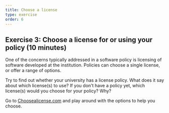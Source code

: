 ```yaml
---
title: Choose a license
type: exercise
order: 6
---
```


## Exercise 3: Choose a license for or using your policy (10 minutes)

One of the concerns typically addressed in a software policy is licensing of software developed at the institution. Policies can choose a single license, or offer a range of options.

Try to find out whether your university has a license policy. What does it say about which license(s) to use? If you don't have a policy yet, which license(s) would you choose for your policy? Why?

Go to [Choosealicense.com](https://choosealicense.com) and play around with the options to help you choose.

